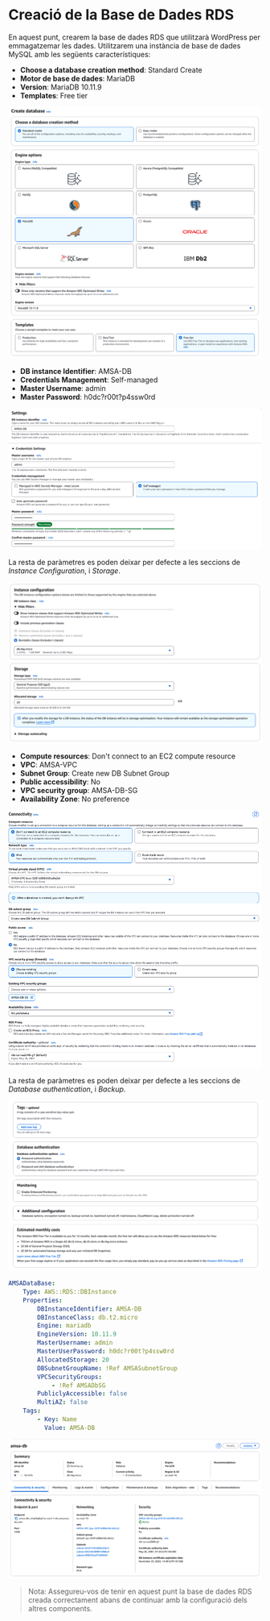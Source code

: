 # Creació de la Base de Dades RDS

En aquest punt, crearem la base de dades RDS que utilitzarà WordPress per emmagatzemar les dades. Utilitzarem una instància de base de dades MySQL amb les següents característiques:

- **Choose a database creation method**: Standard Create
- **Motor de base de dades**: MariaDB
- **Version**: MariaDB 10.11.9
- **Templates**: Free tier

![Configuració de les opcions del motor](../figs/wordpress/db_01.png)

- **DB instance Identifier**: AMSA-DB
- **Credentials Management**: Self-managed
- **Master Username**: admin
- **Master Password**: h0dc?r00t?p4ssw0rd

![Configuració dels paràmetres](../figs/wordpress/db_02.png)

La resta de paràmetres es poden deixar per defecte a les seccions de *Instance Configuration*, i *Storage*.

![Configuració *Instance Configuration* i *Storage*](../figs/wordpress/db_03.png)

- **Compute resources**: Don't connect to an EC2 compute resource
- **VPC**: AMSA-VPC
- **Subnet Group**: Create new DB Subnet Group
- **Public accessibility**: No
- **VPC security group**: AMSA-DB-SG
- **Availability Zone**: No preference

![Configuració de la xarxa i la seguretat](../figs/wordpress/db_04.png)

La resta de paràmetres es poden deixar per defecte a les seccions de *Database authentication*, i *Backup*.

![Configuració *Database authentication* i *Backup*](../figs/wordpress/db_05.png)

```yaml
AMSADataBase:
    Type: AWS::RDS::DBInstance
    Properties:
        DBInstanceIdentifier: AMSA-DB
        DBInstanceClass: db.t2.micro
        Engine: mariadb
        EngineVersion: 10.11.9
        MasterUsername: admin
        MasterUserPassword: h0dc?r00t?p4ssw0rd
        AllocatedStorage: 20
        DBSubnetGroupName: !Ref AMSASubnetGroup
        VPCSecurityGroups:
            - !Ref AMSADbSG
        PubliclyAccessible: false
        MultiAZ: false
    Tags:
        - Key: Name
          Value: AMSA-DB
```

![Configuració de la base de dades RDS](../figs/wordpress/db.png)

> Nota: Assegureu-vos de tenir en aquest punt la base de dades RDS creada correctament abans de continuar amb la configuració dels altres components.

